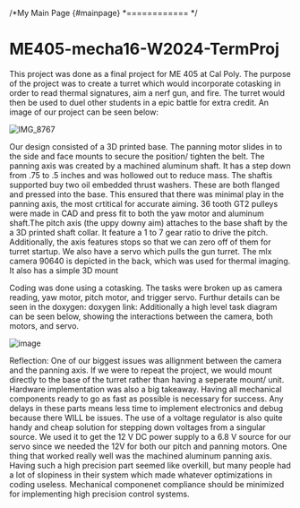 /*My Main Page                         {#mainpage}
*============
*/
# ME405-mecha16-W2024-TermProj
This project was done as a final project for ME 405 at Cal Poly. The purpose of the project was to create a turret which would incorporate cotasking in order to read thermal signatures, aim a nerf gun, and fire. The turret would then be used to duel other students in a epic battle for extra credit. An image of our project can be seen below:

![IMG_8767](https://github.com/JaredSinasohn4159/ME405-mecha16-W2024-TermProj/assets/156977553/ce617cda-8093-448f-819f-440e21c61487)

  Our design consisted of a 3D printed base. The panning motor slides in to the side and face mounts to secure the position/ tighten the belt. The panning axis was created by a machined aluminum shaft. It has a step down from .75 to .5 inches and was hollowed out to reduce mass. The shaftis supported buy two oil embedded thrust washers. These are both flanged and pressed into the base. This ensured that there was minimal play in the panning axis, the most crtitical for accurate aiming. 36 tooth GT2 pulleys were made in CAD and press fit to both the yaw motor and aluminum shaft.The pitch axis (the uppy downy aim) attaches to the base shaft by the a 3D printed shaft collar. It feature a 1 to 7 gear ratio to drive the pitch. Additionally, the axis features stops so that we can zero off of them for turret startup. We also have a servo which pulls the gun turret. The mlx camera 90640 is depicted in the back, which was used for thermal imaging. It also has a simple 3D mount

  Coding was done using a cotasking. The tasks were broken up as camera reading, yaw motor, pitch motor, and trigger servo. Furthur details can be seen in the doxygen:
doxygen link: 
Additionally a high level task diagram can be seen below, showing the interactions between the camera, both motors, and servo.

![image](https://github.com/JaredSinasohn4159/ME405-mecha16-W2024-TermProj/assets/156977553/b2dc6569-9172-4f0b-9dd7-2af982d5c07e)


Reflection:
  One of our biggest issues was allignment between the camera and the panning axis. If we were to repeat the project, we would mount directly to the base of the turret rather than having a seperate mount/ unit. Hardware implementation was also a big takeaway. Having all mechanical components ready to go as fast as possible is necessary for success. Any delays in these parts means less time to implement electronics and debug because there WILL be issues. The use of a voltage regulator is also quite handy and cheap solution for stepping down voltages from a singular source. We used it to get the 12 V DC power supply to a 6.8 V source for our servo since we needed the 12V for both our pitch and panning motors. One thing that worked really well was the machined aluminum panning axis. Having such a high precision part seemed like overkill, but many people had a lot of slopiness in their system which made whatever optimizations in coding useless. Mechanical componenet compliance should be minimized for implementing high precision control systems. 

